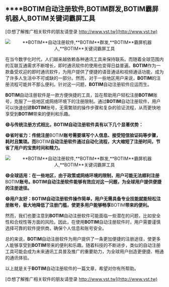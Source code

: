 ## ****BOTIM**自动注册软件,**BOTIM**群发,**BOTIM**霸屏机器人,**BOTIM**关键词霸屏工具**

[😍想了解推广相关软件的朋友请登录 http://www.vst.tw](http://www.vst.tw)

 <center><img src="https://vst.tw/MP4/tuiguang/png/2.png" alt="**BOTIM**自动注册软件,**BOTIM**群发,**BOTIM**霸屏机器人,**BOTIM**关键词霸屏工具"></center>

在当今数字化时代，人们越来越依赖各种通讯工具来保持联系。而随着全球范围内的互联互通需求不断增长，即时通讯软件的使用也变得日益普遍。**BOTIM**作为一款备受欢迎的即时通讯软件，为用户提供了便捷的语音通话和视频通话功能，成为了许多人生活中不可或缺的一部分。然而，对于一些地区用户来说，**BOTIM**的注册流程可能并不那么便利。针对这一问题，**BOTIM**自动注册软件应运而生。

**BOTIM**自动注册软件是一款方便快捷的工具，旨在帮助用户轻松注册**BOTIM**账号，克服了一些地区或网络环境下的注册限制。通过**BOTIM**自动注册软件，用户可以快速创建**BOTIM**账号，无需繁琐的操作步骤和复杂的验证流程，从而更快地享受到**BOTIM**带来的便利和乐趣。

**😄与传统注册方式相比，**BOTIM**自动注册软件具有以下几个显著优势：**

**😄省时省力：传统注册**BOTIM**账号需要填写个人信息、接受短信验证码等步骤，耗时且繁琐。而**BOTIM**自动注册软件通过自动化流程，大大缩短了注册时间，节省了用户的宝贵时间和精力。**

 <center><img src="https://vst.tw/MP4/tuiguang/png/2.png" alt="**BOTIM**自动注册软件,**BOTIM**群发,**BOTIM**霸屏机器人,**BOTIM**关键词霸屏工具"></center>

**😄全球适用：在一些地区，由于政策或网络环境的限制，用户可能无法顺利注册**BOTIM**账号。**BOTIM**自动注册软件能够有效应对这一问题，为全球用户提供便捷的注册途径。**

**😄用户友好：**BOTIM**自动注册软件操作简单，用户无需具备专业技能就能轻松注册账号，极大地降低了注册门槛，使更多用户能够畅享**BOTIM**带来的便利。**

然而，我们也要注意到**BOTIM**自动注册软件可能面临一些潜在的问题，比如安全性和合规性等方面的风险。因此，在使用**BOTIM**自动注册软件时，用户需要谨慎选择可靠的软件提供商，确保个人信息和账号安全。

总的来说，**BOTIM**自动注册软件为用户提供了一条更加便捷的注册途径，使更多人能够享受到**BOTIM**带来的便利和乐趣。随着科技的不断进步，类似的自动注册工具可能会成为未来通讯工具普及推广的重要助力，为全球用户创造更便捷、畅通的通讯体验。

以上就是关于**BOTIM**自动注册软件的一篇文章，希望对你有所帮助。

[😍想了解推广相关软件的朋友请登录 http://www.vst.tw](http://www.vst.tw)



